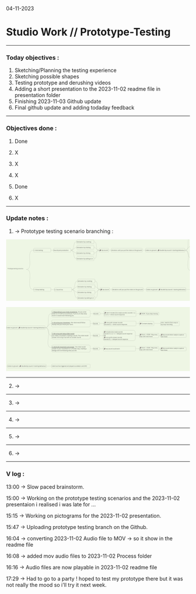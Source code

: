 04-11-2023
# Studio Work // Prototype-Testing

---

### Today objectives :
1. Sketching/Planning the testing experience
2. Sketching possible shapes
3. Testing prototype and derushing videos
4. Adding a short presentation to the 2023-11-02 readme file in presentation folder
5. Finishing 2023-11-03 Github update
6. Final github update and adding todaday feedback
---

### Objectives done : 

1. Done

2. X

3. X

4. X

5. Done

6. X

---

### Update notes : 

1. -> 
Prototype testing scenario branching :

![Prototype-testing](images/2023-11-04-Prototype-testing-scenarios.png)

![Prototyping-testing-02](images/2023-11-04-Prototype-testing-scenarios-02.png)

---
2. -> 

---
3. -> 

---
4. ->

---
5. -> 

---
6. -> 

---

### V log :

13:00 -> Slow paced brainstorm.

15:00 -> Working on the prototype testing scenarios and the 2023-11-02 presentaion i realised i was late for ...

15:15 -> Working on pictograms for the 2023-11-02 presentation.

15:47 -> Uploading prototype testing branch on the Github.

16:04 -> converting 2023-11-02 Audio file to MOV -> so it show in the readme file

16:08 -> added mov audio files to 2023-11-02 Process folder

16:16 -> Audio files are now playable in 2023-11-02 readme file

17:29 -> Had to go to a party ! hoped to test my prototype there but it was not really the mood so i'll try it next week.

